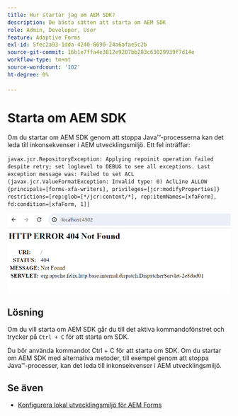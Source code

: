 ```yaml
---
title: Hur startar jag om AEM SDK?
description: De bästa sätten att starta om AEM SDK
role: Admin, Developer, User
feature: Adaptive Forms
exl-id: 5fec2a93-1dda-4240-8690-24a6afae5c2b
source-git-commit: 16b1e7ffa4e3812e9207bb283c63029939f7d14e
workflow-type: tm+mt
source-wordcount: '102'
ht-degree: 0%

---
```


# Starta om AEM SDK

Om du startar om AEM SDK genom att stoppa Java™-processerna kan det leda till inkonsekvenser i AEM utvecklingsmiljö. Ett fel inträffar:

`javax.jcr.RepositoryException: Applying repoinit operation failed despite retry; set loglevel to DEBUG to see all exceptions. Last exception message was: Failed to set ACL (javax.jcr.ValueFormatException: Invalid type: 0) AclLine ALLOW {principals=[forms-xfa-writers], privileges=[jcr:modifyProperties]} restrictions=[rep:glob=[*/jcr:content/*], rep:itemNames=[xfaForm], fd:condition=[xfaForm, 1]]`

![Restart-aem-sdk-error](/help/forms/assets/restart-sdk-error.png)

## Lösning

Om du vill starta om AEM SDK går du till det aktiva kommandofönstret och trycker på `Ctrl + C` för att starta om SDK.

Du bör använda kommandot Ctrl + C för att starta om SDK. Om du startar om AEM SDK med alternativa metoder, till exempel genom att stoppa Java™-processer, kan det leda till inkonsekvenser i AEM utvecklingsmiljö.

## Se även

* [Konfigurera lokal utvecklingsmiljö för AEM Forms](/help/forms/setup-local-development-environment.md)

